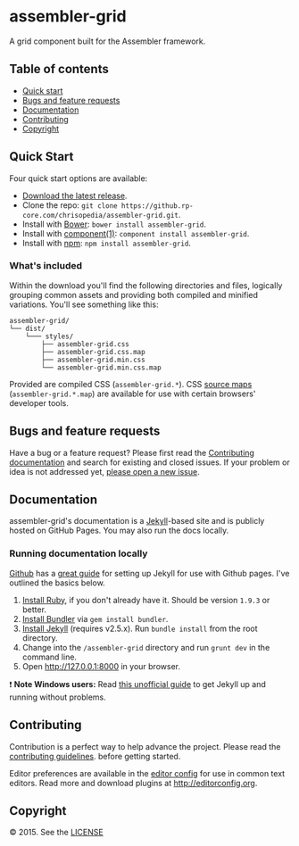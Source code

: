 # assembler-grid

A grid component built for the Assembler framework.

## Table of contents

- [Quick start](#quick-start)
- [Bugs and feature requests](#bugs-and-feature-requests)
- [Documentation](#documentation)
- [Contributing](#contributing)
- [Copyright](#copyright)

## Quick Start

Four quick start options are available:

- [Download the latest release](https://github.rp-core.com/chrisopedia/assembler-grid/archive/v1.0.0.zip).
- Clone the repo: `git clone https://github.rp-core.com/chrisopedia/assembler-grid.git`.
- Install with [Bower](http://bower.io): `bower install assembler-grid`.
- Install with [component(1)](https://github.com/componentjs/component): `component install assembler-grid`.
- Install with [npm](https://www.npmjs.org): `npm install assembler-grid`.

### What's included

Within the download you'll find the following directories and files, logically
grouping common assets and providing both compiled and minified variations.
You'll see something like this:

```
assembler-grid/
└── dist/
    └─── styles/
        ├── assembler-grid.css
        ├── assembler-grid.css.map
        ├── assembler-grid.min.css
        └── assembler-grid.min.css.map
```

Provided are compiled CSS (`assembler-grid.*`). CSS [source maps](https://developers.google.com/chrome-developer-tools/docs/css-preprocessors)
(`assembler-grid.*.map`) are available for use with certain browsers' developer
tools.

## Bugs and feature requests

Have a bug or a feature request? Please first read the
[Contributing documentation](https://github.com/chrisopedia/assembler-grid/blob/master/CONTRIBUTING.md)
and search for existing and closed issues. If your problem or idea is not
addressed yet, [please open a new issue](https://github.com/chrisopedia/assembler-grid/issues/new).

## Documentation

assembler-grid's documentation is a [Jekyll](http://jekyllrb.com)-based site and
is publicly hosted on GitHub Pages.  You may also run the docs locally.

### Running documentation locally

[Github](https://github.com/) has a [great guide](https://help.github.com/articles/using-jekyll-with-pages/)
for setting up Jekyll for use with Github pages.  I've outlined the basics below.

1. [Install Ruby](https://www.ruby-lang.org/en/downloads/), if you don't already have it. Should be version `1.9.3` or better.
2. [Install Bundler](http://bundler.io/) via `gem install bundler`.
3. [Install Jekyll](http://jekyllrb.com/docs/installation) (requires v2.5.x). Run `bundle install` from the root directory.
4. Change into the `/assembler-grid` directory and run `grunt dev` in the command line.
5. Open <http://127.0.0.1:8000> in your browser.

:exclamation: **Note Windows users:** Read [this unofficial guide](http://jekyll-windows.juthilo.com/) to get Jekyll up and running without problems.

## Contributing

Contribution is a perfect way to help advance the project.  Please read the
[contributing guidelines](https://github.com/chrisopedia/assembler-grid/blob/master/CONTRIBUTING.md).
before getting started.

Editor preferences are available in the [editor config](https://github.com/chrisopedia/assembler-grid/blob/master/.editorconfig)
for use in common text editors. Read more and download plugins at <http://editorconfig.org>.

## Copyright

:copyright: 2015. See the [LICENSE](https://github.com/chrisopedia/assembler-grid/blob/master/LICENSE.md)
